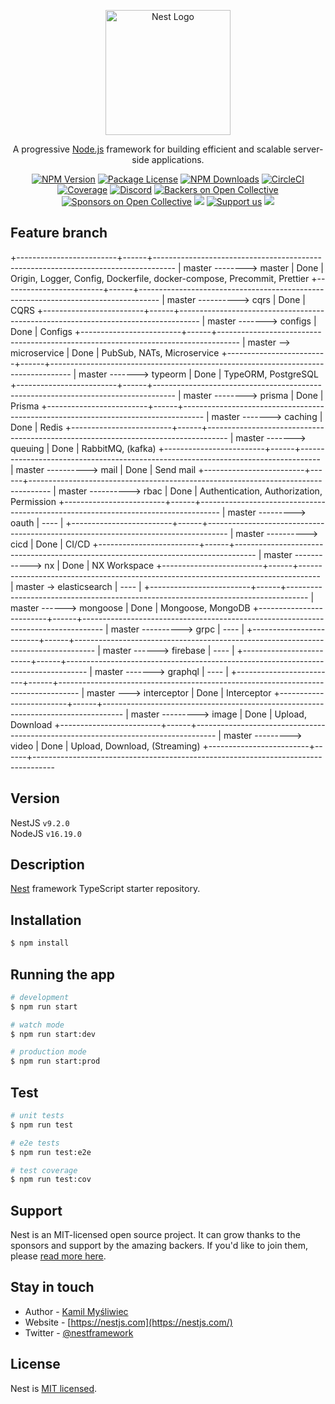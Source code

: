 <p align="center">
  <a href="http://nestjs.com/" target="blank"><img src="https://nestjs.com/img/logo-small.svg" width="200" alt="Nest Logo" /></a>
</p>

[circleci-image]: https://img.shields.io/circleci/build/github/nestjs/nest/master?token=abc123def456
[circleci-url]: https://circleci.com/gh/nestjs/nest

  <p align="center">A progressive <a href="http://nodejs.org" target="_blank">Node.js</a> framework for building efficient and scalable server-side applications.</p>
    <p align="center">
<a href="https://www.npmjs.com/~nestjscore" target="_blank"><img src="https://img.shields.io/npm/v/@nestjs/core.svg" alt="NPM Version" /></a>
<a href="https://www.npmjs.com/~nestjscore" target="_blank"><img src="https://img.shields.io/npm/l/@nestjs/core.svg" alt="Package License" /></a>
<a href="https://www.npmjs.com/~nestjscore" target="_blank"><img src="https://img.shields.io/npm/dm/@nestjs/common.svg" alt="NPM Downloads" /></a>
<a href="https://circleci.com/gh/nestjs/nest" target="_blank"><img src="https://img.shields.io/circleci/build/github/nestjs/nest/master" alt="CircleCI" /></a>
<a href="https://coveralls.io/github/nestjs/nest?branch=master" target="_blank"><img src="https://coveralls.io/repos/github/nestjs/nest/badge.svg?branch=master#9" alt="Coverage" /></a>
<a href="https://discord.gg/G7Qnnhy" target="_blank"><img src="https://img.shields.io/badge/discord-online-brightgreen.svg" alt="Discord"/></a>
<a href="https://opencollective.com/nest#backer" target="_blank"><img src="https://opencollective.com/nest/backers/badge.svg" alt="Backers on Open Collective" /></a>
<a href="https://opencollective.com/nest#sponsor" target="_blank"><img src="https://opencollective.com/nest/sponsors/badge.svg" alt="Sponsors on Open Collective" /></a>
  <a href="https://paypal.me/kamilmysliwiec" target="_blank"><img src="https://img.shields.io/badge/Donate-PayPal-ff3f59.svg"/></a>
    <a href="https://opencollective.com/nest#sponsor"  target="_blank"><img src="https://img.shields.io/badge/Support%20us-Open%20Collective-41B883.svg" alt="Support us"></a>
  <a href="https://twitter.com/nestframework" target="_blank"><img src="https://img.shields.io/twitter/follow/nestframework.svg?style=social&label=Follow"></a>
</p>
  <!--[![Backers on Open Collective](https://opencollective.com/nest/backers/badge.svg)](https://opencollective.com/nest#backer)
  [![Sponsors on Open Collective](https://opencollective.com/nest/sponsors/badge.svg)](https://opencollective.com/nest#sponsor)-->

## Feature branch

+-------------------------+------+-----------------------------------------------------------------------------------
| master --------> master | Done | Origin, Logger, Config, Dockerfile, docker-compose, Precommit, Prettier
+-------------------------+------+-----------------------------------------------------------------------------------
| master ----------> cqrs | Done | CQRS
+-------------------------+------+-----------------------------------------------------------------------------------
| master -------> configs | Done | Configs
+-------------------------+------+-----------------------------------------------------------------------------------
| master --> microservice | Done | PubSub, NATs, Microservice
+-------------------------+------+-----------------------------------------------------------------------------------
| master -------> typeorm | Done | TypeORM, PostgreSQL
+-------------------------+------+-----------------------------------------------------------------------------------
| master --------> prisma | Done | Prisma
+-------------------------+------+-----------------------------------------------------------------------------------
| master -------> caching | Done | Redis
+-------------------------+------+-----------------------------------------------------------------------------------
| master -------> queuing | Done | RabbitMQ, (kafka)
+-------------------------+------+-----------------------------------------------------------------------------------
| master ----------> mail | Done | Send mail
+-------------------------+------+-----------------------------------------------------------------------------------
| master ----------> rbac | Done | Authentication, Authorization, Permission
+-------------------------+------+-----------------------------------------------------------------------------------
| master ---------> oauth | ---- |
+-------------------------+------+-----------------------------------------------------------------------------------
| master ----------> cicd | Done | CI/CD
+-------------------------+------+-----------------------------------------------------------------------------------
| master ------------> nx | Done | NX Workspace
+-------------------------+------+-----------------------------------------------------------------------------------
| master -> elasticsearch | ---- |
+-------------------------+------+-----------------------------------------------------------------------------------
| master ------> mongoose | Done | Mongoose, MongoDB
+-------------------------+------+-----------------------------------------------------------------------------------
| master ----------> grpc | ---- |
+-------------------------+------+-----------------------------------------------------------------------------------
| master ------> firebase | ---- |
+-------------------------+------+-----------------------------------------------------------------------------------
| master -------> graphql | ---- |
+-------------------------+------+-----------------------------------------------------------------------------------
| master ---> interceptor | Done | Interceptor
+-------------------------+------+-----------------------------------------------------------------------------------
| master ---------> image | Done | Upload, Download
+-------------------------+------+-----------------------------------------------------------------------------------
| master ---------> video | Done | Upload, Download, (Streaming)
+-------------------------+------+-----------------------------------------------------------------------------------

## Version

NestJS `v9.2.0`<br/>
NodeJS `v16.19.0`<br/>

## Description

[Nest](https://github.com/nestjs/nest) framework TypeScript starter repository.

## Installation

```bash
$ npm install
```

## Running the app

```bash
# development
$ npm run start

# watch mode
$ npm run start:dev

# production mode
$ npm run start:prod
```

## Test

```bash
# unit tests
$ npm run test

# e2e tests
$ npm run test:e2e

# test coverage
$ npm run test:cov
```

## Support

Nest is an MIT-licensed open source project. It can grow thanks to the sponsors and support by the amazing backers. If you'd like to join them, please [read more here](https://docs.nestjs.com/support).

## Stay in touch

- Author - [Kamil Myśliwiec](https://kamilmysliwiec.com)
- Website - [https://nestjs.com](https://nestjs.com/)
- Twitter - [@nestframework](https://twitter.com/nestframework)

## License

Nest is [MIT licensed](LICENSE).
